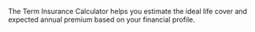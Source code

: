 The Term Insurance Calculator helps you estimate the ideal life cover and expected annual premium based on your financial profile.
